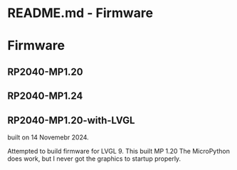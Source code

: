 # README.md - Firmware

# Firmware


## RP2040-MP1.20

## RP2040-MP1.24




## RP2040-MP1.20-with-LVGL

built on 14 Novemebr 2024.

Attempted to build firmware for LVGL 9.  This built MP 1.20
The MicroPython does work, but I never got the graphics to startup properly.
